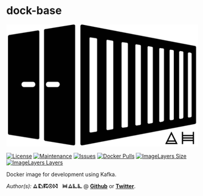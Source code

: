 # dock-base

[![Container Logo](https://github.com/Adron/systemic-dock-base/blob/master/Logo.png)]()

[![License](https://img.shields.io/github/license/Adron/systemic-dock-base.svg?style=flat-square)](https://github.com/Adron/systemic-dock-base/blob/master/LICENSE)
[![Maintenance](https://img.shields.io/maintenance/yes/2016.svg?style=flat-square)](#)
[![Issues](https://img.shields.io/github/issues/adron/systemic-dock-base.svg?style=flat-square)](https://github.com/Adron/systemic-dock-base/issues)
[![Docker Pulls](https://img.shields.io/docker/pulls/adron/systemic-dock-base.svg?style=flat-square)](https://hub.docker.com/r/adron/dock-base/)
[![ImageLayers Size](https://img.shields.io/imagelayers/image-size/_/adron/systemic-dock-base.svg?style=flat-square)](https://hub.docker.com/r/adron/dock-base/)
[![ImageLayers Layers](https://img.shields.io/imagelayers/layers/_/adron/systemic-dock-base.svg?style=flat-square)](https://hub.docker.com/r/adron/dock-base/)

Docker image for development using Kafka.

*Author(s):* [![Adron Hall](./AdronHall.png)](http://compositecode.com) @ **[Github](https://www.github.com/adron)** or **[Twitter](https://twitter.com/adron)**.
